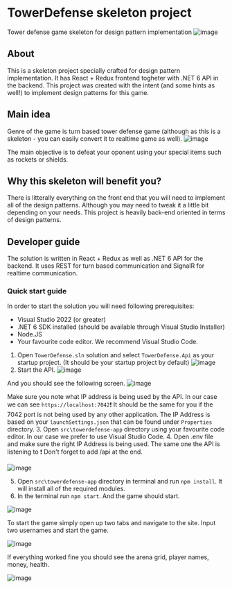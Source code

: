 # TowerDefense skeleton project
Tower defense game skeleton for design pattern implementation
![image](https://user-images.githubusercontent.com/54746064/208293825-01607f01-89f1-4fec-9c14-6268abc9a8cd.png)

## About

This is a skeleton project specially crafted for design pattern implementation. It has React + Redux frontend togheter with .NET 6 API in the backend.
This project was created with the intent (and some hints as well!) to implement design patterns for this game.

## Main idea
Genre of the game is turn based tower defense game (although as this is a skeleton - you can easily convert it to realtime game as well).
![image](https://user-images.githubusercontent.com/54746064/208293911-2d36c008-06dc-469f-850e-9df3780a0b14.png)

The main objective is to defeat your oponent using your special items such as rockets or shields.

## Why this skeleton will benefit you?

There is litterally everything on the front end that you will need to implement all of the design patterns. Although you may need to tweak it a little bit depending on your needs. This project is heavily back-end oriented in terms of design patterns.

## Developer guide

The solution is written in React + Redux as well as .NET 6 API for the backend. It uses REST for turn based communication and SignalR for realtime communication.

### Quick start guide

In order to start the solution you will need following prerequisites:

* Visual Studio 2022 (or greater)
* .NET 6 SDK installed (should be available through Visual Studio Installer)
* Node.JS
* Your favourite code editor. We recommend Visual Studio Code.

1. Open `TowerDefense.sln` solution and select `TowerDefense.Api` as your startup project. (It should be your startup project by default)
![image](https://user-images.githubusercontent.com/54746064/208294888-d5519996-7881-477c-a93b-b3709e1138dd.png)
2. Start the API.
![image](https://user-images.githubusercontent.com/54746064/208294919-b156cfde-1445-4057-a2ec-aa1b3ba03411.png)

And you should see the following screen.
![image](https://user-images.githubusercontent.com/54746064/208295156-49e8591c-2638-4bc1-9020-3c05935ecc48.png)

Make sure you note what IP address is being used by the API. In our case we can see `https://localhost:7042`:exclamation:
It should be the same for you if the 7042 port is not being used by any other application.
The IP Address is based on your `launchSettings.json` that can be found under `Properties` directory.
3. Open `src\towerdefense-app` directory using your favourite code editor. In our case we prefer to use Visual Studio Code.
4. Open .env file and make sure the right IP Address is being used. The same one the API is listening to :exclamation:
Don't forget to add /api at the end.

![image](https://user-images.githubusercontent.com/54746064/208295369-550e708a-5efb-45b8-8730-0bd6b4374131.png)

5. Open `src\towerdefense-app` directory in terminal and run `npm install`. It will install all of the required modules.
6. In the terminal run `npm start`. And the game should start.

![image](https://user-images.githubusercontent.com/54746064/208295627-f582cd05-a423-45b4-85e1-d33b42adee98.png)

To start the game simply open up two tabs and navigate to the site. Input two usernames and start the game.

![image](https://user-images.githubusercontent.com/54746064/208295734-faf82256-27b9-4c7e-9bde-27729d1a1397.png)

If everything worked fine you should see the arena grid, player names, money, health.

![image](https://user-images.githubusercontent.com/54746064/208295778-e56241e1-41f0-4201-9860-76e1bddd1966.png)


